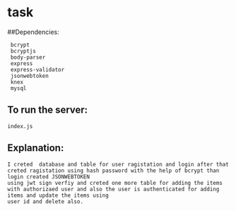 # task
##Dependencies: 
```
 bcrypt
 bcryptjs
 body-parser
 express
 express-validator
 jsonwebtoken
 knex
 mysql
 ```
 ## To run the server:
 
 ```
 index.js
 ```
 ## Explanation:
 
 ```
 I creted  database and table for user ragistation and login after that creted ragistation using hash password with the help of bcrypt than login created JSONWEBTOKEN 
using jwt sign verfiy and creted one more table for adding the items with authorizaed user and also the user is authenticated for adding items and update the items using
user id and delete also.
```

